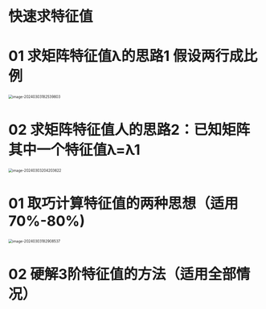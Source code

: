 # 快速求特征值



# 01 求矩阵特征值λ的思路1 假设两行成比例

<img src="https://cvp.oss-cn-shanghai.aliyuncs.com/picgo/202403031825029.png" alt="image-20240303182539803" style="zoom:50%;" />



# 02 求矩阵特征值人的思路2：已知矩阵其中一个特征值λ=λ1

<img src="https://cvp.oss-cn-shanghai.aliyuncs.com/picgo/202403032042809.png" alt="image-20240303204203622" style="zoom:50%;" />



# 01 取巧计算特征值的两种思想（适用 70%-80%)

<img src="https://cvp.oss-cn-shanghai.aliyuncs.com/picgo/202403031829473.png" alt="image-20240303182908537" style="zoom:50%;" />



# 02 硬解3阶特征值的方法（适用全部情况）


